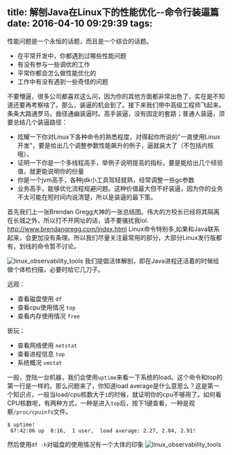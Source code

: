 title: 解刨Java在Linux下的性能优化--命令行装逼篇
date: 2016-04-10 09:29:39
tags:
---
性能问题是一个永恒的话题，而且是一个综合的话题。
- 在平常开发中，你都遇到过哪些性能问题
- 有没有参与一些调优的工作
- 平常你都会怎么做性能优化的
- 工作中有没有遇到一些奇怪的问题

不要懵逼，很多公司都喜欢这么问，因为你的其他方面都非常出色了，实在是不知道还要再考察啥了。那么，装逼的机会到了。接下来我们带中高级工程师飞起来。
条条大路通罗马，曲径通幽装逼时。高手装逼，没有固定的套路；普通人装逼，须要总结几个装逼路径：

- 炫耀一下你对Linux下各种命令的熟悉程度，对得起你所说的"一直使用Linux开发"，要是给出几个调整参数性能飙升的例子，逼就装大了（不包括内核哦）。
- 证明一下你是一个多线程高手，举例子说明提高的指标，要是能给出几个经验值，就更能说明你的份量
- 你是一个jvm高手，各种jdk小工具驾轻就熟，经常调整一些gc参数
- 业务高手，能够优化流程规避问题。这种价值最大但不好装逼，因为你的业务不太可能在短时间内说清楚，所以是装逼的最下策。


首先我们上一张Brendan Gregg大神的一张总结图。伟大的方校长已经将其隔离在长城之外，所以打不开网址的话，请不要骚扰我lol. http://www.brendangregg.com/index.html
Linux命令特别多,如果和Java联系起来，会更加没有条理。所以我们尽量关注最常用的部分，大部分Linux发行版都有，划线的命令暂不讨论。

![linux_observability_tools](/linux_observability_tools.png)
我们提倡活体解剖，即在Java进程还活着的时候给做个体检扫描，必要时给它几刀子。

远观：
- 查看磁盘使用 `df` 
- 查看cpu使用情况 `top`
- 查看内存使用情况 `free`

亵玩：
- 查看网络使用 `netstat`
- 查看进程信息 `top`
- 系统概况 `vmstat`

一般，登陆一台机器，我们会使用`uptime`来看一下系统的load。这个命令和top的第一行是一样的。那么问题来了，你知道load average是什么意思么？这是第一个知识点，一般当load/cpu核数大于`1`的时候，就证明你的cpu不够用了。如何看CPU核数呢，有两种方式，一种是进入`top`后，按下1键查看，一种是观察`/proc/cpuinfo`文件。
```
$ uptime!
 07:42:06 up  8:16,  1 user,  load average: 2.27, 2.84, 2.91!
```
然后使用`df -h`对磁盘的使用情况有一个大体的印象
![linux_observability_tools](/top-ps.png)
